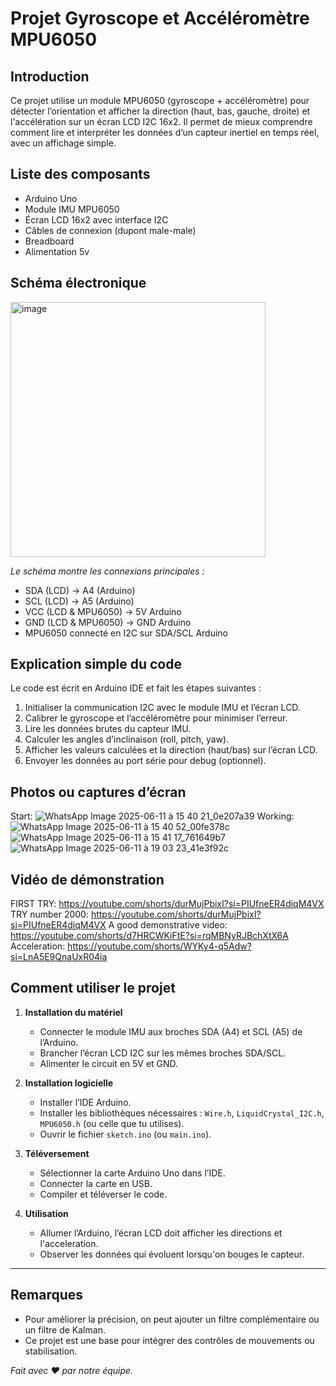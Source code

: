 # Projet Gyroscope et Accéléromètre MPU6050
## Introduction  
Ce projet utilise un module MPU6050 (gyroscope + accéléromètre) pour détecter l’orientation et afficher la direction (haut, bas, gauche, droite) et l'accélération sur un écran LCD I2C 16x2. Il permet de mieux comprendre comment lire et interpréter les données d’un capteur inertiel en temps réel, avec un affichage simple.



## Liste des composants

- Arduino Uno  
- Module IMU MPU6050  
- Écran LCD 16x2 avec interface I2C  
- Câbles de connexion (dupont male-male)  
- Breadboard
- Alimentation 5v

## Schéma électronique

<img width="408" alt="image" src="https://github.com/user-attachments/assets/5713927e-edbf-491a-930d-1074d48480c9" />


*Le schéma montre les connexions principales :*  
- SDA (LCD) → A4 (Arduino)  
- SCL (LCD) → A5 (Arduino)  
- VCC (LCD & MPU6050) → 5V Arduino  
- GND (LCD & MPU6050) → GND Arduino  
- MPU6050 connecté en I2C sur SDA/SCL Arduino  

## Explication simple du code

Le code est écrit en Arduino IDE et fait les étapes suivantes :

1. Initialiser la communication I2C avec le module IMU et l’écran LCD.  
2. Calibrer le gyroscope et l’accéléromètre pour minimiser l’erreur.  
3. Lire les données brutes du capteur IMU.  
4. Calculer les angles d’inclinaison (roll, pitch, yaw).  
5. Afficher les valeurs calculées et la direction (haut/bas) sur l’écran LCD.  
6. Envoyer les données au port série pour debug (optionnel).  


## Photos ou captures d’écran
Start:
![WhatsApp Image 2025-06-11 à 15 40 21_0e207a39](https://github.com/user-attachments/assets/9d2e749a-d353-4479-93dd-5cab8e7c77d6)
Working:
![WhatsApp Image 2025-06-11 à 15 40 52_00fe378c](https://github.com/user-attachments/assets/73b5fa34-8397-4766-9c18-858dda9c1cdb)
![WhatsApp Image 2025-06-11 à 15 41 17_761649b7](https://github.com/user-attachments/assets/cc679bfa-6355-4a55-bc95-7ef6c44f8b9a)
![WhatsApp Image 2025-06-11 à 19 03 23_41e3f92c](https://github.com/user-attachments/assets/048a04b7-573b-472b-a7b6-d8bf74f95b42)



## Vidéo de démonstration
FIRST TRY:
https://youtube.com/shorts/durMujPbixI?si=PIUfneER4diqM4VX
TRY number 2000:
https://youtube.com/shorts/durMujPbixI?si=PIUfneER4diqM4VX
A good demonstrative video:
https://youtube.com/shorts/d7HRCWKiFtE?si=rqMBNyRJBchXtX6A
Acceleration:
https://youtube.com/shorts/WYKy4-q5Adw?si=LnA5E9QnaUxR04ia


## Comment utiliser le projet

1. **Installation du matériel**  
   - Connecter le module IMU aux broches SDA (A4) et SCL (A5) de l’Arduino.  
   - Brancher l’écran LCD I2C sur les mêmes broches SDA/SCL.  
   - Alimenter le circuit en 5V et GND.  

2. **Installation logicielle**  
   - Installer l’IDE Arduino.  
   - Installer les bibliothèques nécessaires : `Wire.h`, `LiquidCrystal_I2C.h`, `MPU6050.h` (ou celle que tu utilises).  
   - Ouvrir le fichier `sketch.ino` (ou `main.ino`).  

3. **Téléversement**  
   - Sélectionner la carte Arduino Uno dans l’IDE.  
   - Connecter la carte en USB.  
   - Compiler et téléverser le code.  

4. **Utilisation**  
   - Allumer l’Arduino, l’écran LCD doit afficher les directions et l'acceleration.  
   - Observer les données qui évoluent lorsqu'on bouges le capteur.  

---

## Remarques

- Pour améliorer la précision, on peut ajouter un filtre complémentaire ou un filtre de Kalman.  
- Ce projet est une base pour intégrer des contrôles de mouvements ou stabilisation.  


*Fait avec ❤️ par notre équipe.*

